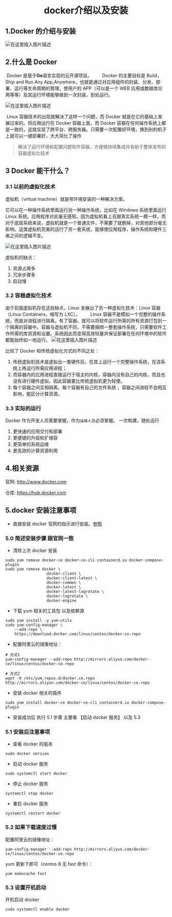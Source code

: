 <h1 align = "center">docker介绍以及安装</h1>

## 1.Docker 的介绍与安装

![在这里插入图片描述](https://img-blog.csdnimg.cn/3da739da0eea4717b1a480d8b0095475.png)

## 2.什么是 Docker

​ Docker 是基于**Go**语言实现的云开源项目。
  Docker 的主要目标是 Build，Ship and Run Any App,Anywhere，也就是通过对应用组件的封装、分发、部署、运行等生命周期的管理，使用户的 APP（可以是一个 WEB 应用或数据库应用等等）及其运行环境能够做到一次封装，到处运行。

![在这里插入图片描述](https://img-blog.csdnimg.cn/02eb11a96a1a4644a0da0aa2b12bbbd9.png)

​ Linux 容器技术的出现就解决了这样一个问题，而 Docker 就是在它的基础上发展过来的。将应用运行在 Docker 容器上面，而 Docker 容器在任何操作系统上都是一致的，这就实现了跨平台、跨服务器。只需要一次配置好环境，换到别的机子上就可以一键部署好，大大简化了操作

> 解决了运行环境和配置问题软件容器，方便做持续集成并有助于整体发布的容器虚拟化技术

## 3 Docker 能干什么？

### 3.1 以前的虚拟化技术

虚拟机（virtual machine）就是带环境安装的一种解决方案。

它可以在一种操作系统里面运行另一种操作系统，比如在 Windows 系统里面运行 Linux 系统。应用程序对此毫无感知，因为虚拟机看上去跟真实系统一模一样，而对于底层系统来说，虚拟机就是一个普通文件，不需要了就删掉，对其他部分毫无影响。这类虚拟机完美的运行了另一套系统，能够使应用程序，操作系统和硬件三者之间的逻辑不变。

![在这里插入图片描述](https://img-blog.csdnimg.cn/103a5108c0a54fd2a8bdc4915c603f6e.png)

虚拟机的缺点：

1. 资源占用多
2. 冗余步骤多
3. 启动慢

### 3.2 容器虚拟化技术

由于前面虚拟机存在这些缺点，Linux 发展出了另一种虚拟化技术：Linux 容器（Linux Containers，缩写为 LXC）。
  Linux 容器不是模拟一个完整的操作系统，而是对进程进行隔离。有了容器，就可以将软件运行所需的所有资源打包到一个隔离的容器中。容器与虚拟机不同，不需要捆绑一整套操作系统，只需要软件工作所需的库资源和设置。系统因此而变得高效轻量并保证部署在任何环境中的软件都能始终如一地运行。
![在这里插入图片描述](https://img-blog.csdnimg.cn/b6cb0974d5fa4d84b565b69a4a77fbcc.png)

比较了 Docker 和传统虚拟化方式的不同之处：

1. 传统虚拟机技术是虚拟出一套硬件后，在其上运行一个完整操作系统，在该系统上再运行所需应用进程；
2. 而容器内的应用进程直接运行于宿主的内核，容器内没有自己的内核，而且也没有进行硬件虚拟。因此容器要比传统虚拟机更为轻便。
3. 每个容器之间互相隔离，每个容器有自己的文件系统 ，容器之间进程不会相互影响，能区分计算资源。

### 3.3 实际的运行

Docker 作为开发人员需要掌握，作为`运维人员`必须掌握。
一次构建，随处运行

1. 更快速的应用交付和部署
2. 更便捷的升级和扩缩容
3. 更简单的系统运维
4. 更高效的计算资源利用

## 4.相关资源

官网: http://www.docker.com

仓库: https://hub.docker.com

## 5.docker 安装注意事项

- 直接安装 docker 官网的指示进行安装。[参照](https://docs.docker.com/engine/install/centos/)

### 5.0 简述安装步骤 跟官网一致

- 清除上次 docker 安装

```shell
sudo yum remove docker-ce docker-ce-cli containerd.io docker-compose-plugin
sudo yum remove docker \
                  docker-client \
                  docker-client-latest \
                  docker-common \
                  docker-latest \
                  docker-latest-logrotate \
                  docker-logrotate \
                  docker-engine
```

- 下载 yum 相关的工具包 以及依赖源

```shell
sudo yum install -y yum-utils
sudo yum-config-manager \
    --add-repo \
    https://download.docker.com/linux/centos/docker-ce.repo
```

- 配置阿里云的镜像地址：

```shell
# 方式1
yum-config-manager --add-repo http://mirrors.aliyun.com/docker-ce/linux/centos/docker-ce.repo

# 方式2
wget -O /etc/yum.repos.d/docker.ce.repo http://mirrors.aliyun.com/docker-ce/linux/centos/docker-ce.repo
```

- 安装 docker 相关的插件

```shell
sudo yum install docker-ce docker-ce-cli containerd.io docker-compose-plugin
```

- 安装成功后 执行 5.1 步骤 主要看 【启动 docker 服务】 以及 5.3

### 5.1 安装后注意事项

- 查看 docker 的版本

```shell
sudo docker version
```

- 启动 docker 服务

```shell
sudo systemctl start docker
```

- 停止 docker 服务

```shell
systemctl stop docker
```

- 重启 docker 服务

```shell
systemctl restart docker
```

### 5.2 如果下载速度过慢

配置阿里云的镜像地址：

```shell
yum-config-manager --add-repo http://mirrors.aliyun.com/docker-ce/linux/centos/docker-ce.repo
```

yum 更新下即可（centos 8 无 fast 命令）：

```shell
yum makecache fast
```

### 5.3 设置开机启动

开机启动 docker

```shell
sudo systemctl enable docker
```
